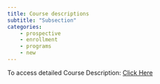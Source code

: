 ```yaml
---
title: Course descriptions
subtitle: "Subsection"
categories:
    - prospective
    - enrollment
    - programs
    - new
---
```


To access detailed Course Description: <a href="https://semo.edu/student-support/academic-support/registrar/bulletin/courses/index.php" target="blank">Click Here</a>
